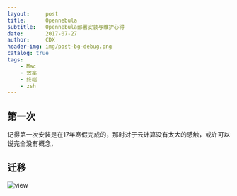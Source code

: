 ```yaml
---
layout:     post
title:      Opennebula
subtitle:   Opennebula部署安装与维护心得
date:       2017-07-27
author:     CDX
header-img: img/post-bg-debug.png
catalog: true
tags:
    - Mac
    - 效率
    - 终端
    - zsh
---
```

>
## 第一次
记得第一次安装是在17年寒假完成的，那时对于云计算没有太大的感触，或许可以说完全没有概念，

## 迁移
![view](http://http://blog.chinaunix.net/attachment/201302/7/20940095_1360212621wRw5.jpg)